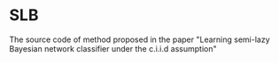 # SLB
The source code of method proposed in the paper "Learning semi-lazy Bayesian network classifier under the c.i.i.d assumption"
